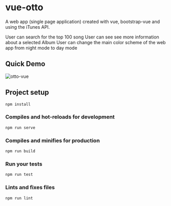 # vue-otto
A web app (single page application) created with vue, bootstrap-vue and  using the iTunes API. 

User can search for the top 100 song
User can see see more information about a selected Album 
User can change the main color scheme of the web app from night mode to day mode 

## Quick Demo
![otto-vue](https://user-images.githubusercontent.com/18241226/63302276-99c21700-c2d4-11e9-9180-8f9dd03b59cc.gif)

## Project setup
```
npm install
```

### Compiles and hot-reloads for development
```
npm run serve
```

### Compiles and minifies for production
```
npm run build
```

### Run your tests
```
npm run test
```

### Lints and fixes files
```
npm run lint
```
